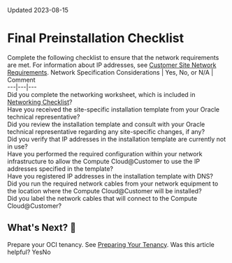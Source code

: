 Updated 2023-08-15
# Final Preinstallation Checklist
Complete the following checklist to ensure that the network requirements are met. 
For information about IP addresses, see [Customer Site Network Requirements](https://docs.oracle.com/en-us/iaas/compute-cloud-at-customer/topics/site-prep/network-requirements.htm#customer-network-requirements "Review the topics in this section to prepare your network environment before the arrival of the Oracle Compute Cloud@Customer rack."). 
Network Specification Considerations  |  Yes, No, or N/A  |  Comment   
---|---|---  
Did you complete the networking worksheet, which is included in [Networking Checklist](https://docs.oracle.com/en-us/iaas/compute-cloud-at-customer/topics/site-prep/networking-checklist.htm#initial-installation-checklist "This section helps you plan for the configuration information that's required when Oracle installs the Oracle Compute Cloud@Customer rack in your data center.")?   
Have you received the site-specific installation template from your Oracle technical representative?   
Did you review the installation template and consult with your Oracle technical representative regarding any site-specific changes, if any?   
Did you verify that IP addresses in the installation template are currently not in use?   
Have you performed the required configuration within your network infrastructure to allow the Compute Cloud@Customer to use the IP addresses specified in the template?   
Have you registered IP addresses in the installation template with DNS?   
Did you run the required network cables from your network equipment to the location where the Compute Cloud@Customer will be installed?   
Did you label the network cables that will connect to the Compute Cloud@Customer?   
## What's Next? 🔗 
Prepare your OCI tenancy. See [Preparing Your Tenancy](https://docs.oracle.com/en-us/iaas/compute-cloud-at-customer/topics/site-prep/preparing-your-tenancy.htm#preparing-your-tenancy "Before the Compute Cloud@Customer infrastructure is connected to Oracle Cloud Infrastructure, the tenancy administrator must set up compartments, create policies, and configure a virtual cloud network. This setup is used to connect the Compute Cloud@Customer infrastructure to Oracle Cloud Infrastructure.").
Was this article helpful?
YesNo

